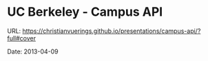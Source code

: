 # UC Berkeley - Campus API

URL: https://christianvuerings.github.io/presentations/campus-api/?full#cover

Date: 2013-04-09
